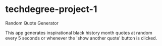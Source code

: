 # techdegree-project-1
Random Quote Generator

This app generates inspirational black history month quotes at random every 5 seconds or whenever the 'show another quote' button is clicked.
